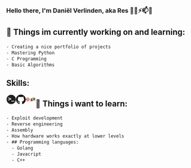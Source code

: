 ### Hello there, I'm Daniël Verlinden, aka Res 👋✨⚡📫💬

## 🔭 Things im currently working on and learning: 
    - Creating a nice portfolio of projects
    - Mastering Python
    - C Programming
    - Basic Algorithms

##    Skills:
<img align="left" alt="Terminal" width="26px" src=".github/images/terminal.png" />
<img align="left" alt="Terminal" width="26px" src=".github/images/github.png" />
<img align="left" alt="Terminal" width="26px" src=".github/images/git.png" />



## 🤔 Things i want to learn:
    - Exploit development
    - Reverse engineering
    - Assembly
    - How hardware works exactly at lower levels 
    - ## Programming languages:
 	  - Golang
	  - Javacript
	  - C++

